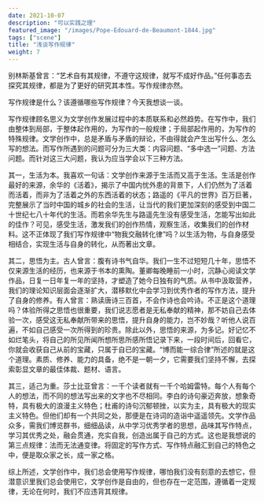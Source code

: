 ```yaml
---
date: 2021-10-07
description: "可以实践之理"
featured_image: "/images/Pope-Edouard-de-Beaumont-1844.jpg"
tags: ["scene"]
title: "浅谈写作规律"
weight: 7
---
```


别林斯基曾言：“艺术自有其规律，不遵守这规律，就写不成好作品。”任何事态去探究其规律，都是为了更好的研究其本性。写作规律亦然。

写作规律是什么？该遵循哪些写作规律？今天我想谈一谈。

写作规律顾名思义为文学创作发展过程中的本质联系和必然趋势。在写作中，我们由整体到局部，于整体起作用的，为写作的一般规律；于局部起作用的，为写作的特殊规律。文学创作中，总是矛盾与矛盾的辩论，不由得就会产生出写什么、怎么写的想法。而写作所遇到的问题可分为三大类：内容问题、“多中选一”问题、方法问题。而针对这三大问题，我认为应当学会以下三种方法。

其一，生活为本。我喜欢一句话：文学创作来源于生活而又高于生活。生活是创作最好的来源，余华的《活着》，揭示了中国内忧外患的背景下，人们仍然为了活着而活着，而非为了活着之外的东西活着的状态；路遥的《平凡的世界》百万巨著，完整展示了当时中国的城乡的社会的生活，让当代的我们更加深刻的感受到中国二十世纪七八十年代的生活。而若余华先生与路遥先生没有感受生活，怎能写出如此的佳作？可见，感受生活，激发我们的创作热情，观察生活，收集我们的创作材料。这不正体现了我们写作规律中“物我交融转化律”吗？以生活为物，与自身感受相结合，实现生活与自身的转化，从而著出文章。

其二，思悟为主。古人曾言：腹有诗书气自华。我们一生不过短短几十年，思悟不仅来源生活的经历，也来源于书本的熏陶。董卿每晚睡前一小时，沉静心阅读文学作品，日复一日年复一年的坚持，才塑造了她今日独有的气质。从书中汲取营养，我们的理论知识层面会逐渐扩大，潜移默化中会学习到优秀作者的写作方法，提升了自身的修养。有人曾言：熟读唐诗三百首，不会作诗也会吟诗。不正是这个道理吗？体验所得之思悟也很重要，我们说志愿者是无私奉献的精神，那不妨自己去体验一次，感受这无私奉献所带来的思悟，提升自身的能力，岂不妙哉？听他人说百遍，不如自己感受一次所得到的珍贵。除此以外，思悟的来源，为多记。好记忆不如烂笔头，将自己的所见所闻所想所思所感所悟记录下来，一段时间后，回看它，你就会收获自己从前的宝藏，只属于自已的宝藏。“博而能一综合律”所述的就是这个道理。素质、修养、能力的具备，绝不是一朝一夕，它需要我们坚持不懈，去探索彰显文章的最佳体裁、题材、语言。

其三，适己为重。莎士比亚曾言：一千个读者就有一千个哈姆雷特。每个人有每个人的想法，而不同的想法写出来的文字也不尽相同。李白的诗句豪迈奔放，想象奇特，具有极大的浪漫主义特色；杜甫的诗句沉郁顿挫，以实为主，具有极大的现实主义特色。但他们却有一个共同之处，那便是在诗词的造诣中遥遥领先。文学作品众多，需我们博览群书，细细品读，从中学习优秀学者的思想，品味其写作特点，学习其优秀之处，融会贯通，充实自我，创造出属于自己的方式。这也是我想说的第三点规律：法而无法通变律。将固定的写作方式、写作特点融汇到自己的特色之中，便是取众家之长，成一家之格。

综上所述，文学创作中，我们总会使用写作规律，哪怕我们没有刻意的去想它，但潜意识里我们总会使用它，文学创作是自由的，但也存在一定范围，遵循着一定规律，无论在何时，我们不应违背其规律。